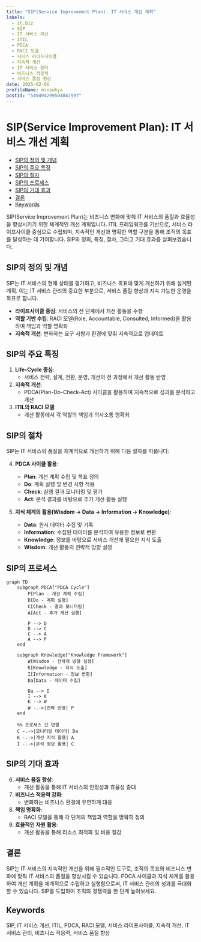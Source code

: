 ```yaml
---
title: "SIP(Service Improvement Plan): IT 서비스 개선 계획"
labels:
  - it.biz
  - SIP
  - IT 서비스 개선
  - ITIL
  - PDCA
  - RACI 모델
  - 서비스 라이프사이클
  - 지속적 개선
  - IT 서비스 관리
  - 비즈니스 적응력
  - 서비스 품질 향상
date: 2025-02-06
profileName: minsuhya
postId: "549494299504847997"
---
```


# SIP(Service Improvement Plan): IT 서비스 개선 계획

<!-- mtoc-start -->

- [SIP의 정의 및 개념](#sip의-정의-및-개념)
- [SIP의 주요 특징](#sip의-주요-특징)
- [SIP의 절차](#sip의-절차)
- [SIP의 프로세스](#sip의-프로세스)
- [SIP의 기대 효과](#sip의-기대-효과)
- [결론](#결론)
- [Keywords](#keywords)

<!-- mtoc-end -->

SIP(Service Improvement Plan)는 비즈니스 변화에 맞춰 IT 서비스의 품질과 효율성을 향상시키기 위한 체계적인 개선 계획입니다. ITIL 프레임워크를 기반으로, 서비스 라이프사이클 중심으로 수립되며, 지속적인 개선과 명확한 역할 구분을 통해 조직의 목표를 달성하는 데 기여합니다. SIP의 정의, 특징, 절차, 그리고 기대 효과를 살펴보겠습니다.

## SIP의 정의 및 개념

SIP는 IT 서비스의 현재 상태를 평가하고, 비즈니스 목표에 맞게 개선하기 위해 설계된 계획. 이는 IT 서비스 관리의 중요한 부분으로, 서비스 품질 향상과 지속 가능한 운영을 목표로 합니다.

- **라이프사이클 중심**: 서비스의 전 단계에서 개선 활동을 수행
- **역할 기반 수립**: RACI 모델(Role, Accountable, Consulted, Informed)을 활용하여 책임과 역할 명확화
- **지속적 개선**: 변화하는 요구 사항과 환경에 맞춰 지속적으로 업데이트

## SIP의 주요 특징

1. **Life-Cycle 중심**:
   - 서비스 전략, 설계, 전환, 운영, 개선의 전 과정에서 개선 활동 반영
2. **지속적 개선**:
   - PDCA(Plan-Do-Check-Act) 사이클을 활용하여 지속적으로 성과를 분석하고 개선
3. **ITIL의 RACI 모델**:
   - 개선 활동에서 각 역할의 책임과 의사소통 명확화

## SIP의 절차

SIP는 IT 서비스의 품질을 체계적으로 개선하기 위해 다음 절차를 따릅니다:

4. **PDCA 사이클 활용**:

   - **Plan**: 개선 계획 수립 및 목표 정의
   - **Do**: 계획 실행 및 변경 사항 적용
   - **Check**: 실행 결과 모니터링 및 평가
   - **Act**: 분석 결과를 바탕으로 추가 개선 활동 실행

5. **지식 체계의 활용(Wisdom -> Data -> Information -> Knowledge)**:
   - **Data**: 원시 데이터 수집 및 기록
   - **Information**: 수집된 데이터를 분석하여 유용한 정보로 변환
   - **Knowledge**: 정보를 바탕으로 서비스 개선에 필요한 지식 도출
   - **Wisdom**: 개선 활동의 전략적 방향 설정

## SIP의 프로세스

```mermaid
graph TD
    subgraph PDCA["PDCA Cycle"]
        P[Plan - 개선 계획 수립]
        D[Do - 계획 실행]
        C[Check - 결과 모니터링]
        A[Act - 추가 개선 실행]

        P --> D
        D --> C
        C --> A
        A --> P
    end

    subgraph Knowledge["Knowledge Framework"]
        W[Wisdom - 전략적 방향 설정]
        K[Knowledge - 지식 도출]
        I[Information - 정보 변환]
        Da[Data - 데이터 수집]

        Da --> I
        I --> K
        K --> W
        W -.->|전략 반영| P
    end

    %% 프로세스 간 연결
    C -.->|모니터링 데이터| Da
    K -.->|개선 지식 활용| A
    I -.->|분석 정보 활용| C
```

## SIP의 기대 효과

6. **서비스 품질 향상**:
   - 개선 활동을 통해 IT 서비스의 안정성과 효율성 증대
7. **비즈니스 적응력 강화**:
   - 변화하는 비즈니스 환경에 유연하게 대응
8. **책임 명확화**:
   - RACI 모델을 통해 각 단계의 책임과 역할을 명확히 정의
9. **효율적인 자원 활용**:
   - 개선 활동을 통해 리소스 최적화 및 비용 절감

## 결론

SIP는 IT 서비스의 지속적인 개선을 위해 필수적인 도구로, 조직의 목표와 비즈니스 변화에 맞춰 IT 서비스의 품질을 향상시킬 수 있습니다. PDCA 사이클과 지식 체계를 활용하여 개선 계획을 체계적으로 수립하고 실행함으로써, IT 서비스 관리의 성과를 극대화할 수 있습니다. SIP를 도입하여 조직의 경쟁력을 한 단계 높여보세요.

## Keywords

SIP, IT 서비스 개선, ITIL, PDCA, RACI 모델, 서비스 라이프사이클, 지속적 개선, IT 서비스 관리, 비즈니스 적응력, 서비스 품질 향상